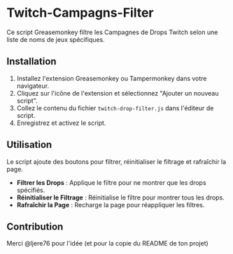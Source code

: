 # Twitch-Campagns-Filter

Ce script Greasemonkey filtre les Campagnes de Drops Twitch selon une liste de noms de jeux spécifiques.

## Installation

1. Installez l'extension Greasemonkey ou Tampermonkey dans votre navigateur.
2. Cliquez sur l'icône de l'extension et sélectionnez "Ajouter un nouveau script".
3. Collez le contenu du fichier `twitch-drop-filter.js` dans l'éditeur de script.
4. Enregistrez et activez le script.

## Utilisation

Le script ajoute des boutons pour filtrer, réinitialiser le filtrage et rafraîchir la page.

- **Filtrer les Drops** : Applique le filtre pour ne montrer que les drops spécifiés.
- **Réinitialiser le Filtrage** : Réinitialise le filtre pour montrer tous les drops.
- **Rafraîchir la Page** : Recharge la page pour réappliquer les filtres.

## Contribution

Merci @ljere76 pour l'idée (et pour la copie du README de ton projet)
